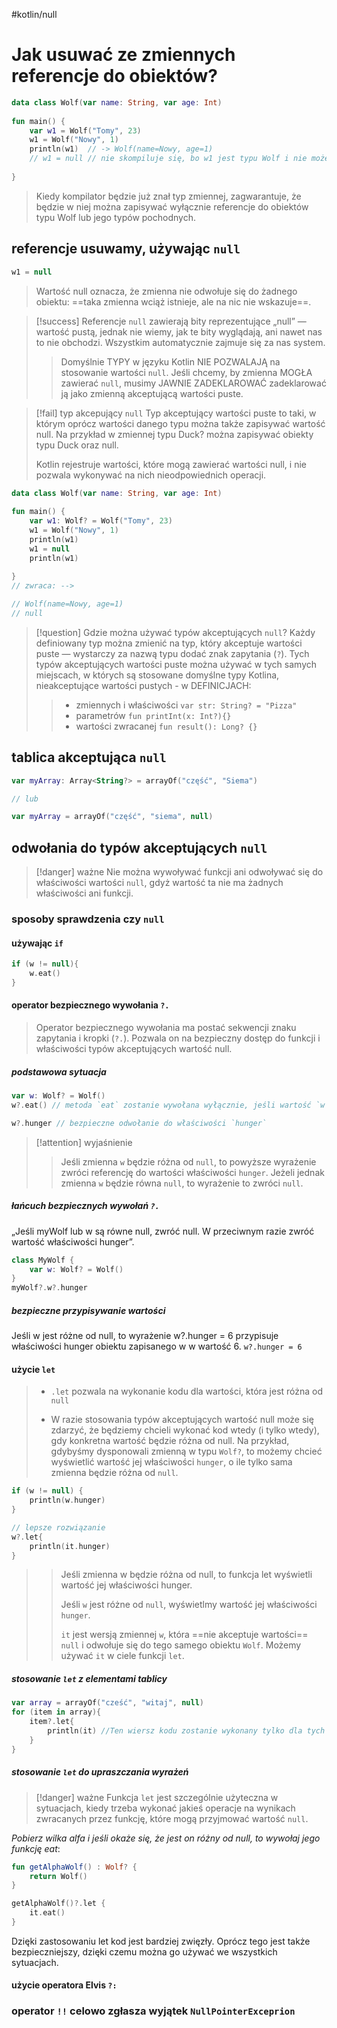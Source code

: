 #kotlin/null


# Jak usuwać ze zmiennych referencje do obiektów?


```kotlin
data class Wolf(var name: String, var age: Int)  
  
fun main() {  
    var w1 = Wolf("Tomy", 23)  
    w1 = Wolf("Nowy", 1)  
    println(w1)  // -> Wolf(name=Nowy, age=1)
    // w1 = null // nie skompiluje się, bo w1 jest typu Wolf i nie może mieć wartości null
  
}
```
> Kiedy kompilator będzie już znał typ zmiennej, zagwarantuje, że będzie w niej można zapisywać wyłącznie referencje do obiektów typu Wolf lub jego typów pochodnych.


## referencje usuwamy, używając `null`
```kotlin
w1 = null
```
> Wartość null oznacza, że zmienna nie odwołuje się do żadnego obiektu: ==taka zmienna wciąż istnieje, ale na nic nie wskazuje==.

>[!success] Referencje `null`
> zawierają bity reprezentujące „null” — wartość pustą, jednak nie wiemy, jak te bity wyglądają, ani nawet nas to nie obchodzi. Wszystkim automatycznie zajmuje się za nas system.
> 
> > Domyślnie TYPY w języku Kotlin NIE POZWALAJĄ na stosowanie wartości `null`.
> > Jeśli chcemy, by zmienna MOGŁA zawierać `null`, musimy JAWNIE ZADEKLAROWAĆ zadeklarować ją jako zmienną akceptującą wartości puste.

>[!fail] typ akcepujący `null`
>Typ akceptujący wartości puste to taki, w którym oprócz wartości danego typu można także zapisywać wartość null. Na przykład w zmiennej typu Duck? można zapisywać obiekty typu Duck oraz null.
>
>Kotlin rejestruje wartości, które mogą zawierać wartości null, i nie pozwala wykonywać na nich nieodpowiednich operacji.

```kotlin
data class Wolf(var name: String, var age: Int)  
  
fun main() {  
    var w1: Wolf? = Wolf("Tomy", 23)  
    w1 = Wolf("Nowy", 1)  
    println(w1)  
    w1 = null  
    println(w1)  
  
}
// zwraca: -->

// Wolf(name=Nowy, age=1)
// null
```


>[!question] Gdzie można używać typów akceptujących `null`?
>Każdy definiowany typ można zmienić na typ, który akceptuje wartości puste — wystarczy za nazwą typu dodać znak zapytania (`?`). Tych typów akceptujących wartości puste można używać w tych samych miejscach, w których są stosowane domyślne typy Kotlina, nieakceptujące wartości pustych - w DEFINICJACH:
>> -  zmiennych i właściwości  `var str: String? = "Pizza"`
>> - parametrów `fun printInt(x: Int?){}`
>> - wartości zwracanej `fun result(): Long? {}` 


## tablica akceptująca `null`
```kotlin
var myArray: Array<String?> = arrayOf("część", "Siema")

// lub 

var myArray = arrayOf("część", "siema", null)
```


## odwołania do typów akceptujących `null`


>[!danger] ważne
>Nie można wywoływać funkcji ani odwoływać się do właściwości wartości `null`, gdyż wartość ta nie ma żadnych właściwości ani funkcji.

### sposoby sprawdzenia czy `null`

#### używając `if`
```kotlin
if (w != null){
	w.eat()
}
```

#### operator bezpiecznego wywołania `?.`
> Operator bezpiecznego wywołania ma postać sekwencji znaku zapytania i kropki (`?.`). Pozwala on na bezpieczny dostęp do funkcji i właściwości typów akceptujących wartość null.

##### podstawowa sytuacja
```kotlin
var w: Wolf? = Wolf()
w?.eat() // metoda `eat` zostanie wywołana wyłącznie, jeśli wartość `w` nędzie różna od `null`

w?.hunger // bezpieczne odwołanie do właściwości `hunger`
```

>[!attention] wyjaśnienie
>>Jeśli zmienna `w` będzie różna od `null`, to powyższe wyrażenie zwróci referencję do wartości właściwości `hunger`.
>> Jeżeli jednak zmienna `w` będzie równa `null`, to wyrażenie to zwróci `null`.

##### łańcuch bezpiecznych wywołań `?.`

„Jeśli myWolf lub w są równe null, zwróć null. W przeciwnym razie zwróć wartość właściwości hunger”.
```kotlin
class MyWolf {
	var w: Wolf? = Wolf()
}
myWolf?.w?.hunger
```

##### bezpieczne przypisywanie wartości
Jeśli w jest różne od null, to wyrażenie w?.hunger = 6 przypisuje właściwości hunger obiektu zapisanego w w wartość 6.
`w?.hunger = 6`



#### użycie `let`
> - `.let` pozwala na wykonanie kodu dla wartości, która jest różna od `null`
> 
> - W razie stosowania typów akceptujących wartość null może się zdarzyć, że będziemy chcieli wykonać kod wtedy (i tylko wtedy), gdy konkretna wartość będzie różna od null. Na przykład, gdybyśmy dysponowali zmienną w typu `Wolf?`, to możemy chcieć wyświetlić wartość jej właściwości `hunger`, o ile tylko sama zmienna będzie różna od `null`.

```kotlin
if (w != null) {
	println(w.hunger)
}

// lepsze rozwiązanie
w?.let{
	println(it.hunger)
}
```
>> Jeśli zmienna w będzie różna od null, to funkcja let wyświetli wartość jej właściwości hunger.
>> 
>> Jeśli `w` jest różne od `null`, wyświetlmy wartość jej właściwości `hunger`.
>> 
>> `it` jest wersją zmiennej `w`, która ==nie akceptuje wartości== `null` i odwołuje się do tego samego obiektu `Wolf`. Możemy używać `it` w ciele funkcji `let`.

##### stosowanie `let` z elementami tablicy
```kotlin
var array = arrayOf("cześć", "witaj", null)
for (item in array){
	item?.let{
		println(it) //Ten wiersz kodu zostanie wykonany tylko dla tych elementów tablicy, które są różne od null.
	}
}
```

##### stosowanie `let` do upraszczania wyrażeń
>[!danger] ważne
>Funkcja `let` jest szczególnie użyteczna w sytuacjach, kiedy trzeba wykonać jakieś operacje na wynikach zwracanych przez funkcję, które mogą przyjmować wartość `null`.

*Pobierz wilka alfa i jeśli okaże się, że jest on różny od null, to wywołaj jego funkcję eat*:
```kotlin
fun getAlphaWolf() : Wolf? {
	return Wolf()
}

getAlphaWolf()?.let {
	it.eat()
}
```
Dzięki zastosowaniu let kod jest bardziej zwięzły. Oprócz tego jest także bezpieczniejszy, dzięki czemu można go używać we wszystkich sytuacjach.

#### użycie operatora Elvis `?:`



### operator `!!` celowo zgłasza wyjątek `NullPointerExceprion`







